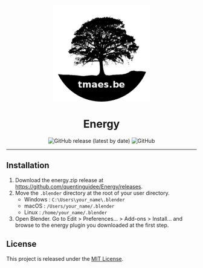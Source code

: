 <p align="center">
    <img width="256" height="256" src="https://github.com/quentinguidee/Energy/raw/master/icon-1024.png" />
</p>
<h1 align="center">Energy</h1>

<p align="center">
<img alt="GitHub release (latest by date)" src="https://img.shields.io/github/v/release/quentinguidee/Energy?style=for-the-badge&color=blue&logo=github">
<img alt="GitHub" src="https://img.shields.io/github/license/quentinguidee/Energy?style=for-the-badge&color=blue&logo=open-source-initiative&logoColor=white">
</p>

---

## Installation

1. Download the energy.zip release at https://github.com/quentinguidee/Energy/releases.
2. Move the `.blender` directory at the root of your user directory.
    - Windows : `C:\Users\your_name\.blender`
    - macOS : `/Users/your_name/.blender`
    - Linux : `/home/your_name/.blender`
3. Open Blender. Go to Edit > Preferences… > Add-ons > Install… and browse to the energy plugin you downloaded at the
   first step.

## License

This project is released under the [MIT License](./LICENSE.md).
